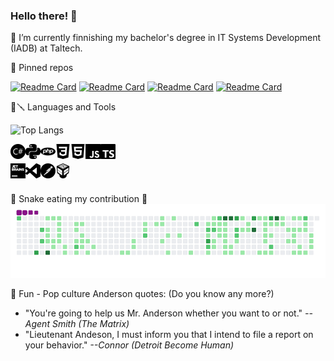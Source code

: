 ### Hello there! 👋

🌱 I’m currently finnishing my bachelor's degree in IT Systems Development (IADB) at Taltech.


📌 Pinned repos

[![Readme Card](https://github-readme-stats.vercel.app/api/pin/?username=oskar-anderson&repo=Tempsens)](https://github.com/oskar-anderson/Tempsens)
[![Readme Card](https://github-readme-stats.vercel.app/api/pin/?username=oskar-anderson&repo=maanteeamet-timescanner)](https://github.com/oskar-anderson/maanteeamet-timescanner)
[![Readme Card](https://github-readme-stats.vercel.app/api/pin/?username=oskar-anderson&repo=Kapsas)](https://github.com/oskar-anderson/Kapsas)
[![Readme Card](https://github-readme-stats.vercel.app/api/pin/?username=oskar-anderson&repo=MinimumSpanningTree)](https://github.com/oskar-anderson/MinimumSpanningTree)


🐍🪛 Languages and Tools

![Top Langs](https://github-readme-stats.vercel.app/api/top-langs/?username=oskar-anderson&layout=compact&custom_title=Top+5+languages)

<!-- 
Icons from https://simpleicons.org/ 
-->
<img align="left" alt="csharp" src="./img/csharp.svg" width="24px">
<img align="left" alt="python" src="./img/python.svg" width="24px">
<img align="left" alt="php" src="./img/php.svg" width="24px">

<img align="left" alt="css3" src="./img/css3.svg" width="24px">
<img align="left" alt="html5" src="./img/html5.svg" width="24px">
<img align="left" alt="javascript" src="./img/javascript.svg" width="24px">
<img align="left" alt="typescript" src="./img/typescript.svg" width="24px">

&nbsp;  <!-- br element did not work, weird ... -->

<img align="left" alt="jetbrains" src="./img/jetbrains.svg" width="24px">
<img align="left" alt="visualstudiocode" src="./img/visualstudiocode.svg" width="24px">
<img align="left" alt="postman" src="./img/postman.svg" width="24px">
<img align="left" alt="virtualbox" src="./img/virtualbox.svg" width="24px"><br><br>

🐍 Snake eating my contribution 🐍
![Contribution](./gif/github-contribution-grid-snake.gif)

💬 Fun - Pop culture Anderson quotes: (Do you know any more?)
* "You're going to help us Mr. Anderson whether you want to or not." <cite>--Agent Smith (The Matrix)</cite>
* "Lieutenant Andeson, I must inform you that I intend to file a report on your behavior." <cite>--Connor (Detroit Become Human)</cite>
<!-- possible new one https://www.anisearch.com/character/95265,anderson -->


<!--
**oskar-anderson/oskar-anderson** is a ✨ _special_ ✨ repository because its `README.md` (this file) appears on your GitHub profile.

Here are some ideas to get you started:

- 🔭 I’m currently working on ...
- 🌱 I’m currently learning ...
- 👯 I’m looking to collaborate on ...
- 🤔 I’m looking for help with ...
- 💬 Ask me about ...
- 📫 How to reach me: ...
- 😄 Pronouns: ...
- ⚡ Fun fact: ...

https://emojipedia.org
-->
